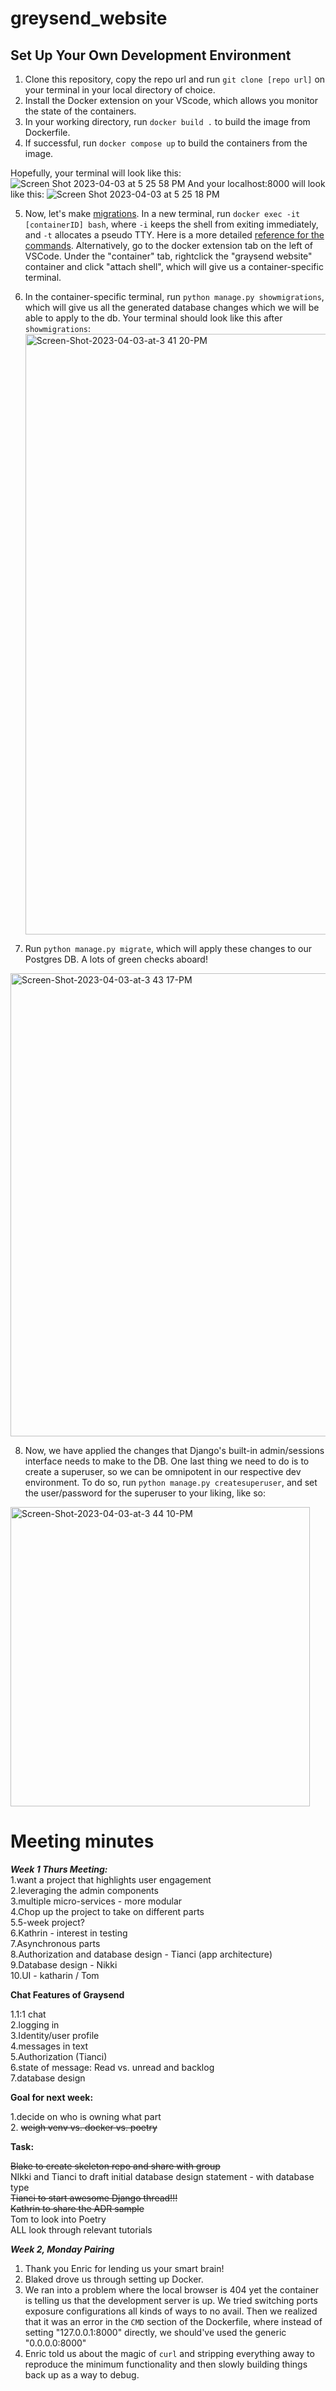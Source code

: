 # greysend_website

## Set Up Your Own Development Environment

1. Clone this repository, copy the repo url and run ```git clone [repo url]``` on your terminal in your local directory of choice.
2. Install the Docker extension on your VScode, which allows you monitor the state of the containers.
3. In your working directory, run ```docker build .``` to build the image from Dockerfile.
4. If successful, run ```docker compose up``` to build the containers from the image.

Hopefully, your terminal will look like this:
![Screen Shot 2023-04-03 at 5 25 58 PM](https://user-images.githubusercontent.com/69414708/229631325-f12b8bb5-d070-4882-a708-8f55188af362.png)
And your localhost:8000 will look like this:
![Screen Shot 2023-04-03 at 5 25 18 PM](https://user-images.githubusercontent.com/69414708/229631427-c1b723d4-3473-47e3-9f7a-d0525fcc2ed2.png)

5. Now, let's make [migrations](https://docs.djangoproject.com/en/4.1/topics/migrations/).
  In a new terminal, run ```docker exec -it [containerID] bash```, where ```-i``` keeps the shell from exiting immediately, and ```-t``` allocates a pseudo TTY.
  Here is a more detailed [reference for the commands](https://docs.docker.com/engine/reference/commandline/exec/).
  Alternatively, go to the docker extension tab on the left of VSCode. Under the "container" tab, rightclick the "graysend website" container and click "attach shell", 
  which will give us a container-specific terminal.
  
6. In the container-specific terminal, run ```python manage.py showmigrations```, which will give us all the generated database changes which we will be able to apply to the db.
   Your terminal should look like this after ```showmigrations```: <img width="961" alt="Screen-Shot-2023-04-03-at-3 41 20-PM" src="https://user-images.githubusercontent.com/69414708/229645366-4c8f4ad5-43e5-44fd-92c1-875c343defda.png">


7. Run ```python manage.py migrate```, which will apply these changes to our Postgres DB. A lots of green checks aboard!
<img width="741" alt="Screen-Shot-2023-04-03-at-3 43 17-PM" src="https://user-images.githubusercontent.com/69414708/229645435-ebd6e6f1-d1c1-4ca1-9154-ed65b3d0daf8.png">

8. Now, we have applied the changes that Django's built-in admin/sessions interface needs to make to the DB. One last thing we need to do is to create a superuser, so we can be omnipotent in our respective dev environment.
To do so, run ```python manage.py createsuperuser```, and set the user/password for the superuser to your liking, like so:
<img width="479" alt="Screen-Shot-2023-04-03-at-3 44 10-PM" src="https://user-images.githubusercontent.com/69414708/229646103-1dc02cd2-2dd9-4b91-98b4-6461d8af41e0.png">

# Meeting minutes
***Week 1 Thurs Meeting:***  
1.want a project that highlights user engagement  
2.leveraging the admin components  
3.multiple micro-services - more modular  
4.Chop up the project to take on different parts  
5.5-week project?  
6.Kathrin - interest in testing  
7.Asynchronous parts  
8.Authorization and database design - Tianci (app architecture)   
9.Database design - Nikki  
10.UI - katharin / Tom  

**Chat Features of Graysend**

1.1:1 chat  
2.logging in  
3.Identity/user profile  
4.messages in text  
5.Authorization (Tianci)  
6.state of message: Read vs. unread and backlog  
7.database design  
    
**Goal for next week:**  

1.decide on who is owning what part  
2. ~~weigh venv vs. docker vs. poetry~~  

**Task:**

~~Blake to create skeleton repo and share with group~~    
NIkki and Tianci to draft initial database design statement - with database type  
~~Tianci to start awesome Django thread!!!~~  
~~Kathrin to share the ADR sample~~  
Tom to look into Poetry  
ALL look through relevant tutorials  

***Week 2, Monday Pairing***
1. Thank you Enric for lending us your smart brain!
2. Blaked drove us through setting up Docker. 
3. We ran into a problem where the local browser is 404 yet the container is telling us that the development server is up. We tried switching ports exposure configurations all kinds of ways to no avail. Then we realized that it was an error in the ```CMD``` section of the Dockerfile, where instead of setting "127.0.0.1:8000" directly, we should've used the generic "0.0.0.0:8000"
4. Enric told us about the magic of ```curl``` and stripping everything away to reproduce the minimum functionality and then slowly building things back up as a way to debug.
